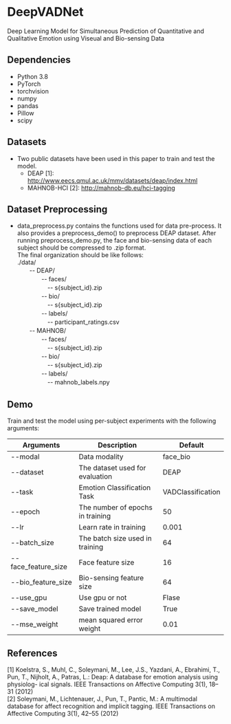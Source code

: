 # DeepVADNet

Deep Learning Model for Simultaneous Prediction of Quantitative and Qualitative Emotion using Viseual and Bio-sensing Data

## Dependencies
+ Python 3.8
+ PyTorch
+ torchvision
+ numpy
+ pandas
+ Pillow
+ scipy

## Datasets
* Two public datasets have been used in this paper to train and test the model. 
  + DEAP \[1\]: http://www.eecs.qmul.ac.uk/mmv/datasets/deap/index.html
  + MAHNOB-HCI \[2\]: http://mahnob-db.eu/hci-tagging

## Dataset Preprocessing
* data_preprocess.py contains the functions used for data pre-process. It also provides a preprocess_demo() to preprocess DEAP dataset.
After running preprocess_demo.py, the face and bio-sensing data of each subject should be compressed to .zip format.    
The final organization should be like follows:    
./data/    
　　-- DEAP/    
　　　　-- faces/    
　　　　　-- s{subject_id}.zip    
　　　　-- bio/    
　　　　　-- s{subject_id}.zip    
　　　　-- labels/    
　　　　　-- participant_ratings.csv    
　　-- MAHNOB/    
　　　　-- faces/    
　　　　　-- s{subject_id}.zip    
　　　　-- bio/    
　　　　　-- s{subject_id}.zip    
　　　　-- labels/    
　　　　　-- mahnob_labels.npy
     
## Demo
Train and test the model using per-subject experiments with the following arguments:

| Arguments| Description | Default |
|---|---|---|
| --modal | Data modality | face_bio |
| --dataset | The dataset used for evaluation | DEAP |
| --task | Emotion Classification Task | VADClassification |
| --epoch | The number of epochs in training| 50 |
| --lr | Learn rate in training| 0.001 |
| --batch_size | The batch size used in training | 64 |
| --face_feature_size | Face feature size | 16 |
| --bio_feature_size | Bio-sensing feature size| 64 |
| --use_gpu | Use gpu or not | Flase |
| --save_model | Save trained model | True
| --mse_weight | mean squared error weight | 0.01 |


## References
\[1\] Koelstra, S., Muhl, C., Soleymani, M., Lee, J.S., Yazdani, A., Ebrahimi, T., Pun,
T., Nijholt, A., Patras, L.: Deap: A database for emotion analysis using physiolog-
ical signals. IEEE Transactions on Affective Computing 3(1), 18–31 (2012)    
\[2\] Soleymani, M., Lichtenauer, J., Pun, T., Pantic, M.: A multimodal database for affect recognition and implicit tagging. IEEE Transactions on Affective Computing 3(1), 42–55 (2012)
